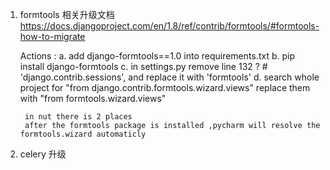 1. formtools 相关升级文档
    https://docs.djangoproject.com/en/1.8/ref/contrib/formtools/#formtools-how-to-migrate
   
   Actions : 
      a. add django-formtools==1.0 into requirements.txt
      b. pip install django-formtools
      c. in settings.py remove  line 132 ?  # 'django.contrib.sessions',
         and replace it with 
         'formtools'
      d. search whole project for 
         "from django.contrib.formtools.wizard.views"
         replace them with 
         "from formtools.wizard.views"
        
        in nut there is 2 places 
        after the formtools package is installed ,pycharm will resolve the formtools.wizard automaticly 
        

2. celery 升级

